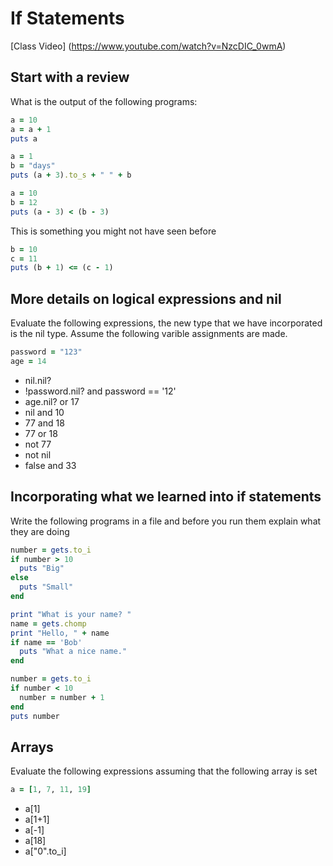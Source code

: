 # If Statements

[Class Video] (https://www.youtube.com/watch?v=NzcDIC_0wmA)

## Start with a review

What is the output of the following programs:

```ruby
a = 10
a = a + 1
puts a
```

```ruby
a = 1
b = "days"
puts (a + 3).to_s + " " + b
```

```ruby
a = 10
b = 12
puts (a - 3) < (b - 3)
```

This is something you might not have seen before

```ruby
b = 10
c = 11
puts (b + 1) <= (c - 1)
```

## More details on logical expressions and nil

Evaluate the following expressions, the new type that we have incorporated is the nil type. Assume the following varible assignments are made.

```ruby
password = "123"
age = 14
```

- nil.nil?
- !password.nil? and password == '12'
- age.nil? or 17
- nil and 10
- 77 and 18
- 77 or 18
- not 77
- not nil
- false and 33

## Incorporating what we learned into if statements

Write the following programs in a file and before you run them explain what they are doing

```ruby
number = gets.to_i
if number > 10
  puts "Big"
else
  puts "Small"
end
```

```ruby
print "What is your name? "
name = gets.chomp
print "Hello, " + name
if name == 'Bob'
  puts "What a nice name."
end
```

```ruby
number = gets.to_i
if number < 10
  number = number + 1
end
puts number
```


## Arrays

Evaluate the following expressions assuming that the following array is set

```ruby
a = [1, 7, 11, 19]
```

- a[1]
- a[1+1]
- a[-1]
- a[18]
- a["0".to_i]
